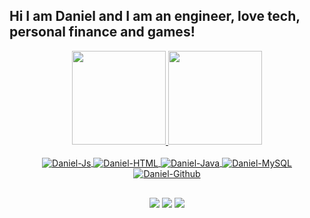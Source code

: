 ## Hi I am Daniel and I am an engineer, love tech, personal finance and games!
<div align="center">
  <a href="https://github.com/neardaniel-pls">
  <img height="150em" src="https://github-readme-stats.vercel.app/api?username=neardaniel-pls&show_icons=true&theme=dark&include_all_commits=true&count_private=true"/>
  <img height="150em" src="https://github-readme-stats.vercel.app/api/top-langs/?username=neardaniel-pls&layout=compact&langs_count=7&theme=dark"/>
</div>
<div align="center" style="display: inline_block"><br>
  <img align="center" alt="Daniel-Js" src="https://img.shields.io/badge/JavaScript-F7DF1E?style=for-the-badge&logo=javascript&logoColor=black">
  <img align="center" alt="Daniel-HTML" src="https://img.shields.io/badge/HTML5-E34F26?style=for-the-badge&logo=html5&logoColor=white">
  <img align="center" alt="Daniel-Java" src="https://img.shields.io/badge/Java-ED8B00?style=for-the-badge&logo=java&logoColor=white">
  <img align="center" alt="Daniel-MySQL" src="https://img.shields.io/badge/MySQL-00000F?style=for-the-badge&logo=mysql&logoColor=white">
  <img align="center" alt="Daniel-Github" src="https://img.shields.io/badge/GitHub-100000?style=for-the-badge&logo=github&logoColor=white">
</div>
  
  ## 
 
<div align="center"> 
  <a href = "mailto:daniel_rodrigues@tutanota.com"><img src="https://img.shields.io/badge/-Gmail-%23333?style=for-the-badge&logo=gmail&logoColor=white" target="_blank"></a>
  <a href="https://www.linkedin.com/in/daniel-braga-rodrigues" target="_blank"><img src="https://img.shields.io/badge/-LinkedIn-%230077B5?style=for-the-badge&logo=linkedin&logoColor=white" target="_blank"></a> 
  <a href="https://www.paypal.me/neardanielrodrigues" target="_blank"><img src="https://img.shields.io/badge/PayPal-00457C?style=for-the-badge&logo=paypal&logoColor=white" target="_blank"></a> 
 
</div>
